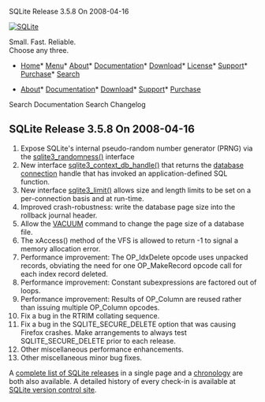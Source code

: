 




SQLite Release 3\.5\.8 On 2008\-04\-16




[![SQLite](../images/sqlite370_banner.gif)](../index.html)


Small. Fast. Reliable.  
Choose any three.


* [Home](../index.html)* [Menu](javascript:void(0))* [About](../about.html)* [Documentation](../docs.html)* [Download](../download.html)* [License](../copyright.html)* [Support](../support.html)* [Purchase](../prosupport.html)* [Search](javascript:void(0))




* [About](../about.html)* [Documentation](../docs.html)* [Download](../download.html)* [Support](../support.html)* [Purchase](../prosupport.html)






Search Documentation
Search Changelog







## SQLite Release 3\.5\.8 On 2008\-04\-16

1. Expose SQLite's internal pseudo\-random number generator (PRNG)
 via the [sqlite3\_randomness()](../c3ref/randomness.html) interface
2. New interface [sqlite3\_context\_db\_handle()](../c3ref/context_db_handle.html) that returns the
 [database connection](../c3ref/sqlite3.html) handle that has invoked an application\-defined
 SQL function.
3. New interface [sqlite3\_limit()](../c3ref/limit.html) allows size and length limits to be
 set on a per\-connection basis and at run\-time.
4. Improved crash\-robustness: write the database page size into the rollback
 journal header.
5. Allow the [VACUUM](../lang_vacuum.html) command to change the page size of a database file.
6. The xAccess() method of the VFS is allowed to return \-1 to signal
 a memory allocation error.
7. Performance improvement: The OP\_IdxDelete opcode uses unpacked records,
 obviating the need for one OP\_MakeRecord opcode call for each index
 record deleted.
8. Performance improvement: Constant subexpressions are factored out of
 loops.
9. Performance improvement: Results of OP\_Column are reused rather than
 issuing multiple OP\_Column opcodes.
10. Fix a bug in the RTRIM collating sequence.
11. Fix a bug in the SQLITE\_SECURE\_DELETE option that was causing
 Firefox crashes. Make arrangements to always test SQLITE\_SECURE\_DELETE
 prior to each release.
12. Other miscellaneous performance enhancements.
13. Other miscellaneous minor bug fixes.



A [complete list of SQLite releases](../changes.html)
 in a single page and a [chronology](../chronology.html) are both also available.
 A detailed history of every
 check\-in is available at
 [SQLite version control site](https://www.sqlite.org/src/timeline).


